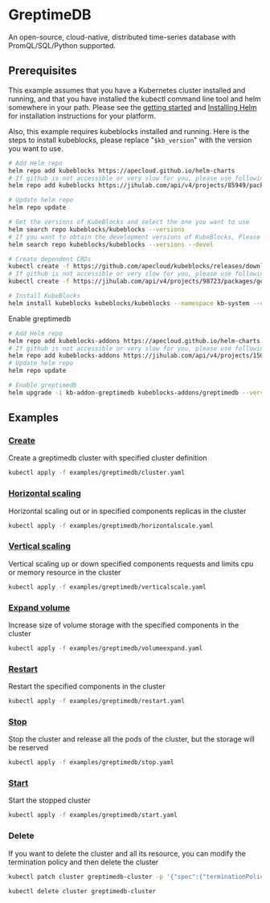 # GreptimeDB

An open-source, cloud-native, distributed time-series database with PromQL/SQL/Python supported.

## Prerequisites

This example assumes that you have a Kubernetes cluster installed and running, and that you have installed the kubectl command line tool and helm somewhere in your path. Please see the [getting started](https://kubernetes.io/docs/setup/)  and [Installing Helm](https://helm.sh/docs/intro/install/) for installation instructions for your platform.

Also, this example requires kubeblocks installed and running. Here is the steps to install kubeblocks, please replace "`$kb_version`" with the version you want to use.
```bash
# Add Helm repo 
helm repo add kubeblocks https://apecloud.github.io/helm-charts
# If github is not accessible or very slow for you, please use following repo instead
helm repo add kubeblocks https://jihulab.com/api/v4/projects/85949/packages/helm/stable

# Update helm repo
helm repo update

# Get the versions of KubeBlocks and select the one you want to use
helm search repo kubeblocks/kubeblocks --versions
# If you want to obtain the development versions of KubeBlocks, Please add the '--devel' parameter as the following command
helm search repo kubeblocks/kubeblocks --versions --devel

# Create dependent CRDs
kubectl create -f https://github.com/apecloud/kubeblocks/releases/download/v$kb_version/kubeblocks_crds.yaml
# If github is not accessible or very slow for you, please use following command instead
kubectl create -f https://jihulab.com/api/v4/projects/98723/packages/generic/kubeblocks/v$kb_version/kubeblocks_crds.yaml

# Install KubeBlocks
helm install kubeblocks kubeblocks/kubeblocks --namespace kb-system --create-namespace --version="$kb_version"
```
Enable greptimedb
```bash
# Add Helm repo 
helm repo add kubeblocks-addons https://apecloud.github.io/helm-charts
# If github is not accessible or very slow for you, please use following repo instead
helm repo add kubeblocks-addons https://jihulab.com/api/v4/projects/150246/packages/helm/stable
# Update helm repo
helm repo update

# Enable greptimedb 
helm upgrade -i kb-addon-greptimedb kubeblocks-addons/greptimedb --version $kb_version -n kb-system  
``` 

## Examples

### [Create](cluster.yaml) 
Create a greptimedb cluster with specified cluster definition 
```bash
kubectl apply -f examples/greptimedb/cluster.yaml
```

### [Horizontal scaling](horizontalscale.yaml)
Horizontal scaling out or in specified components replicas in the cluster
```bash
kubectl apply -f examples/greptimedb/horizontalscale.yaml
```

### [Vertical scaling](verticalscale.yaml)
Vertical scaling up or down specified components requests and limits cpu or memory resource in the cluster
```bash
kubectl apply -f examples/greptimedb/verticalscale.yaml
```

### [Expand volume](volumeexpand.yaml)
Increase size of volume storage with the specified components in the cluster
```bash
kubectl apply -f examples/greptimedb/volumeexpand.yaml
```

### [Restart](restart.yaml)
Restart the specified components in the cluster
```bash
kubectl apply -f examples/greptimedb/restart.yaml
```

### [Stop](stop.yaml)
Stop the cluster and release all the pods of the cluster, but the storage will be reserved
```bash
kubectl apply -f examples/greptimedb/stop.yaml
```

### [Start](start.yaml)
Start the stopped cluster
```bash
kubectl apply -f examples/greptimedb/start.yaml
```

### Delete
If you want to delete the cluster and all its resource, you can modify the termination policy and then delete the cluster
```bash
kubectl patch cluster greptimedb-cluster -p '{"spec":{"terminationPolicy":"WipeOut"}}' --type="merge"

kubectl delete cluster greptimedb-cluster
```
